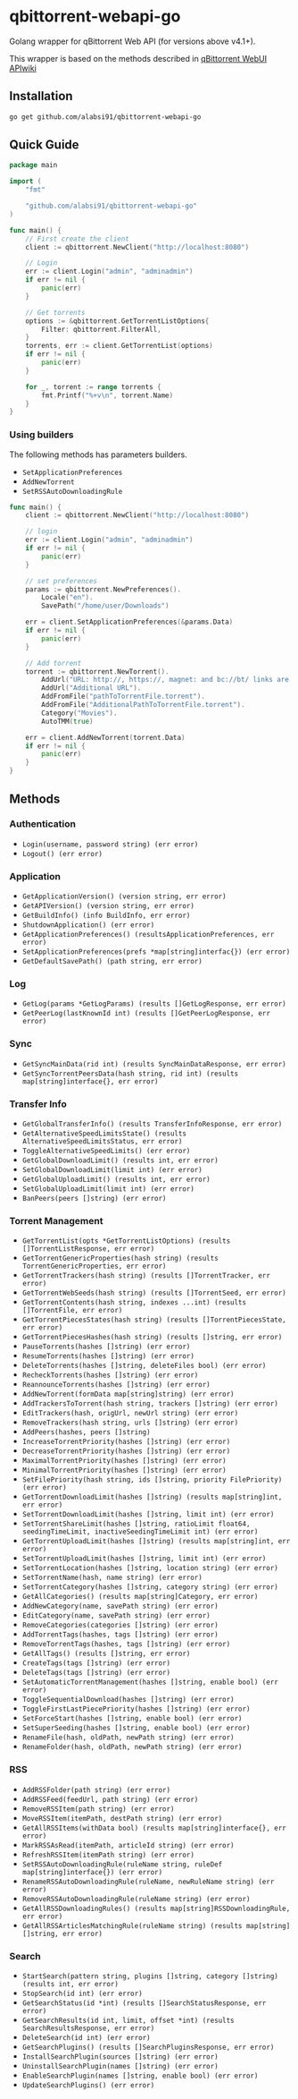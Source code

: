# qbittorrent-webapi-go

Golang wrapper for qBittorrent Web API (for versions above v4.1+).

This wrapper is based on the methods described in [qBittorrent WebUI APIwiki](<https://github.com/qbittorrent/qBittorrent/wiki/WebUI-API-(qBittorrent-4.1)>)

## Installation

```bash
go get github.com/alabsi91/qbittorrent-webapi-go
```

## Quick Guide

```go
package main

import (
    "fmt"

    "github.com/alabsi91/qbittorrent-webapi-go"
)

func main() {
    // First create the client
    client := qbittorrent.NewClient("http://localhost:8080")

    // Login
    err := client.Login("admin", "adminadmin")
    if err != nil {
        panic(err)
    }

    // Get torrents
    options := &qbittorrent.GetTorrentListOptions{
        Filter: qbittorrent.FilterAll,
    }
    torrents, err := client.GetTorrentList(options)
    if err != nil {
        panic(err)
    }

    for _, torrent := range torrents {
        fmt.Printf("%+v\n", torrent.Name)
    }
}
```

### Using builders

The following methods has parameters builders.

- `SetApplicationPreferences`
- `AddNewTorrent`
- `SetRSSAutoDownloadingRule`

```go
func main() {
    client := qbittorrent.NewClient("http://localhost:8080")

    // login
    err := client.Login("admin", "adminadmin")
    if err != nil {
        panic(err)
    }

    // set preferences
    params := qbittorrent.NewPreferences().
        Locale("en").
        SavePath("/home/user/Downloads")

    err = client.SetApplicationPreferences(&params.Data)
    if err != nil {
        panic(err)
    }

    // Add torrent
	torrent := qbittorrent.NewTorrent().
		AddUrl("URL: http://, https://, magnet: and bc://bt/ links are supported").
		AddUrl("Additional URL").
		AddFromFile("pathToTorrentFile.torrent").
		AddFromFile("AdditionalPathToTorrentFile.torrent").
		Category("Movies").
		AutoTMM(true)

	err = client.AddNewTorrent(torrent.Data)
	if err != nil {
		panic(err)
	}
}
```

## Methods

### Authentication

- `Login(username, password string) (err error)`
- `Logout() (err error)`

### Application

- `GetApplicationVersion() (version string, err error)`
- `GetAPIVersion() (version string, err error)`
- `GetBuildInfo() (info BuildInfo, err error)`
- `ShutdownApplication() (err error)`
- `GetApplicationPreferences() (resultsApplicationPreferences, err error)`
- `SetApplicationPreferences(prefs *map[string]interfac{}) (err error)`
- `GetDefaultSavePath() (path string, err error)`

### Log

- `GetLog(params *GetLogParams) (results []GetLogResponse, err error)`
- `GetPeerLog(lastKnownId int) (results []GetPeerLogResponse, err error)`

### Sync

- `GetSyncMainData(rid int) (results SyncMainDataResponse, err error)`
- `GetSyncTorrentPeersData(hash string, rid int) (results map[string]interface{}, err error)`

### Transfer Info

- `GetGlobalTransferInfo() (results TransferInfoResponse, err error)`
- `GetAlternativeSpeedLimitsState() (results AlternativeSpeedLimitsStatus, err error)`
- `ToggleAlternativeSpeedLimits() (err error)`
- `GetGlobalDownloadLimit() (results int, err error)`
- `SetGlobalDownloadLimit(limit int) (err error)`
- `GetGlobalUploadLimit() (results int, err error)`
- `SetGlobalUploadLimit(limit int) (err error)`
- `BanPeers(peers []string) (err error)`

### Torrent Management

- `GetTorrentList(opts *GetTorrentListOptions) (results []TorrentListResponse, err error)`
- `GetTorrentGenericProperties(hash string) (results TorrentGenericProperties, err error)`
- `GetTorrentTrackers(hash string) (results []TorrentTracker, err error)`
- `GetTorrentWebSeeds(hash string) (results []TorrentSeed, err error)`
- `GetTorrentContents(hash string, indexes ...int) (results []TorrentFile, err error)`
- `GetTorrentPiecesStates(hash string) (results []TorrentPiecesState, err error)`
- `GetTorrentPiecesHashes(hash string) (results []string, err error)`
- `PauseTorrents(hashes []string) (err error)`
- `ResumeTorrents(hashes []string) (err error)`
- `DeleteTorrents(hashes []string, deleteFiles bool) (err error)`
- `RecheckTorrents(hashes []string) (err error)`
- `ReannounceTorrents(hashes []string) (err error)`
- `AddNewTorrent(formData map[string]string) (err error)`
- `AddTrackersToTorrent(hash string, trackers []string) (err error)`
- `EditTrackers(hash, origUrl, newUrl string) (err error)`
- `RemoveTrackers(hash string, urls []string) (err error)`
- `AddPeers(hashes, peers []string)`
- `IncreaseTorrentPriority(hashes []string) (err error)`
- `DecreaseTorrentPriority(hashes []string) (err error)`
- `MaximalTorrentPriority(hashes []string) (err error)`
- `MinimalTorrentPriority(hashes []string) (err error)`
- `SetFilePriority(hash string, ids []string, priority FilePriority) (err error)`
- `GetTorrentDownloadLimit(hashes []string) (results map[string]int, err error)`
- `SetTorrentDownloadLimit(hashes []string, limit int) (err error)`
- `SetTorrentShareLimit(hashes []string, ratioLimit float64, seedingTimeLimit, inactiveSeedingTimeLimit int) (err error)`
- `GetTorrentUploadLimit(hashes []string) (results map[string]int, err error)`
- `SetTorrentUploadLimit(hashes []string, limit int) (err error)`
- `SetTorrentLocation(hashes []string, location string) (err error)`
- `SetTorrentName(hash, name string) (err error)`
- `SetTorrentCategory(hashes []string, category string) (err error)`
- `GetAllCategories() (results map[string]Category, err error)`
- `AddNewCategory(name, savePath string) (err error)`
- `EditCategory(name, savePath string) (err error)`
- `RemoveCategories(categories []string) (err error)`
- `AddTorrentTags(hashes, tags []string) (err error)`
- `RemoveTorrentTags(hashes, tags []string) (err error)`
- `GetAllTags() (results []string, err error)`
- `CreateTags(tags []string) (err error)`
- `DeleteTags(tags []string) (err error)`
- `SetAutomaticTorrentManagement(hashes []string, enable bool) (err error)`
- `ToggleSequentialDownload(hashes []string) (err error)`
- `ToggleFirstLastPiecePriority(hashes []string) (err error)`
- `SetForceStart(hashes []string, enable bool) (err error)`
- `SetSuperSeeding(hashes []string, enable bool) (err error)`
- `RenameFile(hash, oldPath, newPath string) (err error)`
- `RenameFolder(hash, oldPath, newPath string) (err error)`

### RSS

- `AddRSSFolder(path string) (err error)`
- `AddRSSFeed(feedUrl, path string) (err error)`
- `RemoveRSSItem(path string) (err error)`
- `MoveRSSItem(itemPath, destPath string) (err error)`
- `GetAllRSSItems(withData bool) (results map[string]interface{}, err error)`
- `MarkRSSAsRead(itemPath, articleId string) (err error)`
- `RefreshRSSItem(itemPath string) (err error)`
- `SetRSSAutoDownloadingRule(ruleName string, ruleDef map[string]interface{}) (err error)`
- `RenameRSSAutoDownloadingRule(ruleName, newRuleName string) (err error)`
- `RemoveRSSAutoDownloadingRule(ruleName string) (err error)`
- `GetAllRSSDownloadingRules() (results map[string]RSSDownloadingRule, err error)`
- `GetAllRSSArticlesMatchingRule(ruleName string) (results map[string][]string, err error)`

### Search

- `StartSearch(pattern string, plugins []string, category []string) (results int, err error)`
- `StopSearch(id int) (err error)`
- `GetSearchStatus(id *int) (results []SearchStatusResponse, err error)`
- `GetSearchResults(id int, limit, offset *int) (results SearchResultsResponse, err error)`
- `DeleteSearch(id int) (err error)`
- `GetSearchPlugins() (results []SearchPluginsResponse, err error)`
- `InstallSearchPlugin(sources []string) (err error)`
- `UninstallSearchPlugin(names []string) (err error)`
- `EnableSearchPlugin(names []string, enable bool) (err error)`
- `UpdateSearchPlugins() (err error)`
